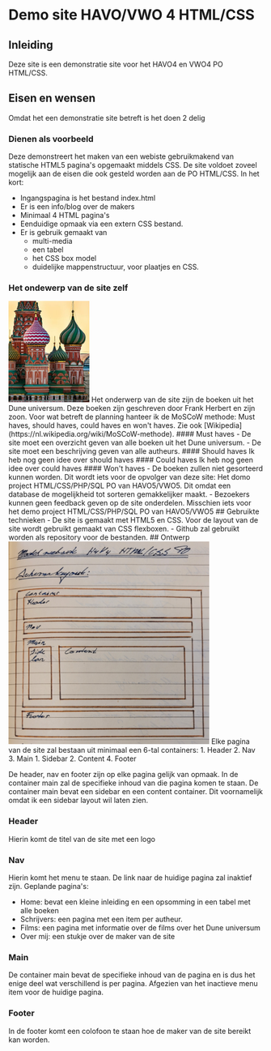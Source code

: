 # Demo site HAVO/VWO 4 HTML/CSS
## Inleiding
Deze site is een demonstratie site voor het HAVO4 en VWO4 PO HTML/CSS.
## Eisen en wensen
Omdat het een demonstratie site betreft is het doen 2 delig
### Dienen als voorbeeld
Deze demonstreert het maken van een webiste gebruikmakend van statische HTML5 pagina's opgemaakt middels CSS. De site voldoet zoveel mogelijk aan de eisen die ook gesteld worden aan de PO HTML/CSS. In het kort:
- Ingangspagina is het bestand index.html
- Er is een info/blog over de makers
- Minimaal 4 HTML pagina's
- Eenduidige opmaak via een extern CSS bestand.
- Er is gebruik gemaakt van
  - multi-media
  - een tabel
  - het CSS box model
  - duidelijke mappenstructuur, voor plaatjes en CSS.
### Het ondewerp van de site zelf
<img src="assets/moscow.jpg" alt="MoSCoW methode" height="200">
Het onderwerp van de site zijn de boeken uit het Dune universum. Deze boeken zijn geschreven door Frank Herbert en zijn zoon. Voor wat betreft de planning hanteer ik de MoSCoW methode: Must haves, should haves, could haves en won't haves. Zie ook [Wikipedia](https://nl.wikipedia.org/wiki/MoSCoW-methode).
#### Must haves
- De site moet een overzicht geven van alle boeken uit het Dune universum.
- De site moet een beschrijving geven van alle autheurs.
#### Should haves
Ik heb nog geen idee over should haves
#### Could haves
Ik heb nog geen idee over could haves
#### Won't haves
- De boeken zullen niet gesorteerd kunnen worden. Dit wordt iets voor de opvolger van deze site: Het domo project HTML/CSS/PHP/SQL PO van HAVO5/VWO5. Dit omdat een database de mogelijkheid tot sorteren gemakkelijker maakt.
- Bezoekers kunnen geen feedback geven op de site onderdelen. Misschien iets voor het demo project HTML/CSS/PHP/SQL PO van HAVO5/VWO5
## Gebruikte technieken
- De site is gemaakt met HTML5 en CSS. Voor de layout van de site wordt gebruikt gemaakt van CSS flexboxen.
- Github zal gebruikt worden als repository voor de bestanden.
## Ontwerp
<img src="assets/SchermLayout.jpg" alt="SchermLayout" height="400">
Elke pagina van de site zal bestaan uit minimaal een 6-tal containers:
1. Header
2. Nav
3. Main
   1. Sidebar
   2. Content
4. Footer

De header, nav en footer zijn op elke pagina gelijk van opmaak. In de container main zal de specifieke inhoud van die pagina komen te staan. De container main bevat een sidebar en een content container. Dit voornamelijk omdat ik een sidebar layout wil laten zien.
### Header
Hierin komt de titel van de site met een logo
### Nav
Hierin komt het menu te staan. De link naar de huidige pagina zal inaktief zijn. Geplande pagina's:
- Home: bevat een kleine inleiding en een opsomming in een tabel met alle boeken
- Schrijvers: een pagina met een item per autheur.
- Films: een pagina met informatie over de films over het Dune universum
- Over mij: een stukje over de maker van de site
### Main
De container main bevat de specifieke inhoud van de pagina en is dus het enige deel wat verschillend is per pagina. Afgezien van het inactieve menu item voor de huidige pagina.
### Footer
In de footer komt een colofoon te staan hoe de maker van de site bereikt kan worden.

